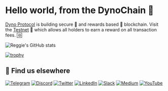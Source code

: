 # Hello world, from the DynoChain 👋

[Dyno Protocol](https://dynochain.io) is building secure 🔐 and rewards based 🤫 blockchain. Visit the [Testnet](https://testnet.dynoscan.io/) 💫 which allows all holders to earn a reward on all transaction fees. 🆔


![Reggie's GitHub stats](https://github-readme-stats.vercel.app/api?username=blockchainreg&show_icons=true&theme=radical)

[![trophy](https://github-profile-trophy.vercel.app/?username=blockchainreg&theme=onedark)](https://github.com/blockchainreg/github-profile-trophy)

## 🙋 Find us elsewhere

[![Telegram](https://img.shields.io/badge/Telegram-2CA5E0?style=for-the-badge&logo=telegram&logoColor=white)](https://t.me/dynoprotocol) [![Discord](https://img.shields.io/badge/Discord-7289DA?style=for-the-badge&logo=discord&logoColor=white)](https://discord.gg/auSS2CYrPX) [![Twitter](https://img.shields.io/badge/Twitter-1DA1F2?style=for-the-badge&logo=twitter&logoColor=white)](https://twitter.com/DynoProtocol) [![LinkedIn](https://img.shields.io/badge/LinkedIn-0077B5?style=for-the-badge&logo=linkedin&logoColor=white)](https://www.linkedin.com/company/dyno-protocol-inc) [![Slack](https://img.shields.io/badge/Slack-4A154B?style=for-the-badge&logo=slack&logoColor=white)](https://dynoprotocol.medium.com/) [![Medium](https://img.shields.io/badge/Medium-12100E?style=for-the-badge&logo=medium&logoColor=white)](https://www.reddit.com/r/dynoprotocol/) [![YouTube](https://img.shields.io/badge/YouTube-FF0000?style=for-the-badge&logo=youtube&logoColor=white)](https://www.facebook.com/dynoprotocol/)

